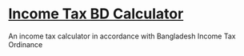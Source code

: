 # [Income Tax BD Calculator](https://impetx.github.io/income-tax-bd-calculator/)

An income tax calculator in accordance with Bangladesh Income Tax Ordinance